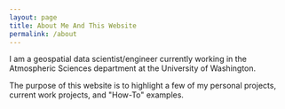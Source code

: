 ```yaml
---
layout: page
title: About Me And This Website
permalink: /about
---
```


I am a geospatial data scientist/engineer currently working in the Atmospheric Sciences department at the University of Washington. 

The purpose of this website is to highlight a few of my personal projects, current work projects, and "How-To" examples.
